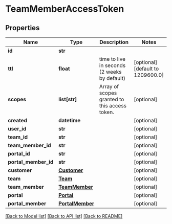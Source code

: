 # TeamMemberAccessToken

## Properties
Name | Type | Description | Notes
------------ | ------------- | ------------- | -------------
**id** | **str** |  | 
**ttl** | **float** | time to live in seconds (2 weeks by default) | [optional] [default to 1209600.0]
**scopes** | **list[str]** | Array of scopes granted to this access token. | [optional] 
**created** | **datetime** |  | [optional] 
**user_id** | **str** |  | [optional] 
**team_id** | **str** |  | [optional] 
**team_member_id** | **str** |  | [optional] 
**portal_id** | **str** |  | [optional] 
**portal_member_id** | **str** |  | [optional] 
**customer** | [**Customer**](Customer.md) |  | [optional] 
**team** | [**Team**](Team.md) |  | [optional] 
**team_member** | [**TeamMember**](TeamMember.md) |  | [optional] 
**portal** | [**Portal**](Portal.md) |  | [optional] 
**portal_member** | [**PortalMember**](PortalMember.md) |  | [optional] 

[[Back to Model list]](../README.md#documentation-for-models) [[Back to API list]](../README.md#documentation-for-api-endpoints) [[Back to README]](../README.md)


